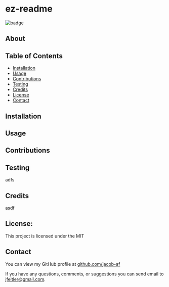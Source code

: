 
# ez-readme  
![badge](https://img.shields.io/badge/license-MIT-brightgreen)

## About

## Table of Contents

* [Installation](#Installation)
* [Usage](#Usage)
* [Contributions](#Contributions)
* [Testing](#Testing)
* [Credits](#Credits) 
* [License](#License)
* [Contact](#Contact)

## Installation



## Usage



## Contributions



## Testing

adfs

## Credits

asdf

## License:
  
  This project is licensed under the MIT

## Contact

You can view my GitHub profile at [github.com/jacob-af](https://github.com/jacob-af)

If you have any questions, comments, or suggestions you can send email to <jfeitler@gmail.com>.


